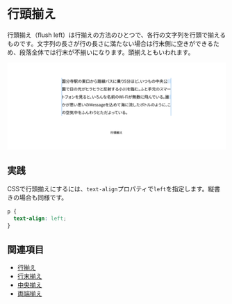 # 行頭揃え

行頭揃え（flush left）は行揃えの方法のひとつで、各行の文字列を行頭で揃えるものです。文字列の長さが行の長さに満たない場合は行末側に空きができるため、段落全体では行末が不揃いになります。頭揃えともいわれます。

![行頭揃え](../images/flush-left.png)

## 実践

CSSで行頭揃えにするには、`text-align`プロパティで`left`を指定します。縦書きの場合も同様です。

```css
p {
  text-align: left;
}
```

## 関連項目

- [行揃え](./text-alignment.md)
- [行末揃え](./flush-right.md)
- [中央揃え](./centered.md)
- [両端揃え](./justified.md)
